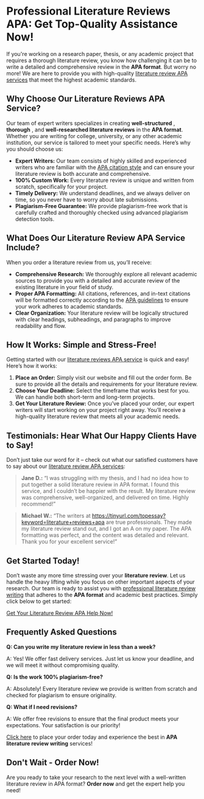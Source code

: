 # Professional Literature Reviews APA: Get Top-Quality Assistance Now!

If you're working on a research paper, thesis, or any academic project that requires a thorough literature review, you know how challenging it can be to write a detailed and comprehensive review in the **APA format**. But worry no more! We are here to provide you with high-quality [literature review APA services](https://tinyurl.com/topessay?keyword=literature+reviews+apa) that meet the highest academic standards.

## Why Choose Our Literature Reviews APA Service?

Our team of expert writers specializes in creating **well-structured** , **thorough** , and **well-researched literature reviews** in the **APA format**. Whether you are writing for college, university, or any other academic institution, our service is tailored to meet your specific needs. Here’s why you should choose us:

- **Expert Writers:** Our team consists of highly skilled and experienced writers who are familiar with the [APA citation style](https://tinyurl.com/topessay?keyword=literature+reviews+apa) and can ensure your literature review is both accurate and comprehensive.
- **100% Custom Work:** Every literature review is unique and written from scratch, specifically for your project.
- **Timely Delivery:** We understand deadlines, and we always deliver on time, so you never have to worry about late submissions.
- **Plagiarism-Free Guarantee:** We provide plagiarism-free work that is carefully crafted and thoroughly checked using advanced plagiarism detection tools.

## What Does Our Literature Review APA Service Include?

When you order a literature review from us, you’ll receive:

- **Comprehensive Research:** We thoroughly explore all relevant academic sources to provide you with a detailed and accurate review of the existing literature in your field of study.
- **Proper APA Formatting:** All citations, references, and in-text citations will be formatted correctly according to the [APA guidelines](https://tinyurl.com/topessay?keyword=literature+reviews+apa) to ensure your work adheres to academic standards.
- **Clear Organization:** Your literature review will be logically structured with clear headings, subheadings, and paragraphs to improve readability and flow.

## How It Works: Simple and Stress-Free!

Getting started with our [literature reviews APA service](https://tinyurl.com/topessay?keyword=literature+reviews+apa) is quick and easy! Here’s how it works:

1. **Place an Order:** Simply visit our website and fill out the order form. Be sure to provide all the details and requirements for your literature review.
2. **Choose Your Deadline:** Select the timeframe that works best for you. We can handle both short-term and long-term projects.
3. **Get Your Literature Review:** Once you’ve placed your order, our expert writers will start working on your project right away. You’ll receive a high-quality literature review that meets all your academic needs.

## Testimonials: Hear What Our Happy Clients Have to Say!

Don’t just take our word for it – check out what our satisfied customers have to say about our [literature review APA services](https://tinyurl.com/topessay?keyword=literature+reviews+apa):

> **Jane D.:** “I was struggling with my thesis, and I had no idea how to put together a solid literature review in APA format. I found this service, and I couldn’t be happier with the result. My literature review was comprehensive, well-organized, and delivered on time. Highly recommend!”

> **Michael W.:** “The writers at https://tinyurl.com/topessay?keyword=literature+reviews+apa are true professionals. They made my literature review stand out, and I got an A on my paper. The APA formatting was perfect, and the content was detailed and relevant. Thank you for your excellent service!”

## Get Started Today!

Don’t waste any more time stressing over your **literature review**. Let us handle the heavy lifting while you focus on other important aspects of your research. Our team is ready to assist you with [professional literature review writing](https://tinyurl.com/topessay?keyword=literature+reviews+apa) that adheres to the **APA format** and academic best practices. Simply click below to get started:

[Get Your Literature Review APA Help Now!](https://tinyurl.com/topessay?keyword=literature+reviews+apa)

## Frequently Asked Questions

**Q: Can you write my literature review in less than a week?**

A: Yes! We offer fast delivery services. Just let us know your deadline, and we will meet it without compromising quality.

**Q: Is the work 100% plagiarism-free?**

A: Absolutely! Every literature review we provide is written from scratch and checked for plagiarism to ensure originality.

**Q: What if I need revisions?**

A: We offer free revisions to ensure that the final product meets your expectations. Your satisfaction is our priority!

[Click here](https://tinyurl.com/topessay?keyword=literature+reviews+apa) to place your order today and experience the best in **APA literature review writing** services!

## Don't Wait - Order Now!

Are you ready to take your research to the next level with a well-written literature review in APA format? **Order now** and get the expert help you need!
